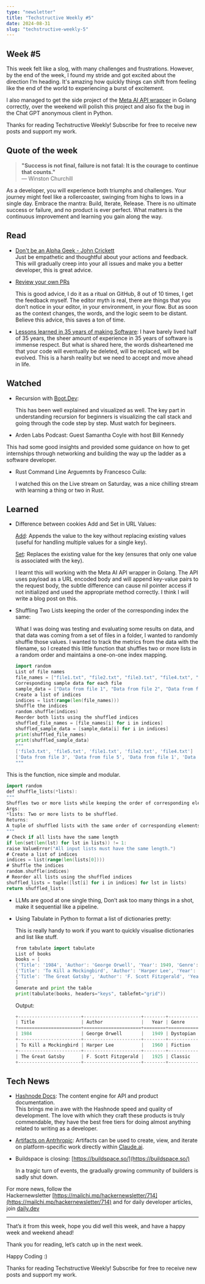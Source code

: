 ```yaml
---
type: "newsletter"
title: "Techstructive Weekly #5"
date: 2024-08-31
slug: "techstructive-weekly-5"
---
```


## Week #5

This week felt like a slog, with many challenges and frustrations. However, by the end of the week, I found my stride and got excited about the direction I’m heading. It's amazing how quickly things can shift from feeling like the end of the world to experiencing a burst of excitement.

I also managed to get the side project of the [Meta AI API wrapper](https://github.com/Mr-Destructive/meta-ai-golang) in Golang correctly, over the weekend will polish this project and also fix the bug in the Chat GPT anonymous client in Python.

Thanks for reading Techstructive Weekly! Subscribe for free to receive new posts and support my work.

## Quote of the week

> **"Success is not final, failure is not fatal: It is the courage to continue that counts."**  
> — Winston Churchill

As a developer, you will experience both triumphs and challenges. Your journey might feel like a rollercoaster, swinging from highs to lows in a single day. Embrace the mantra: Build, Iterate, Release. There is no ultimate success or failure, and no product is ever perfect. What matters is the continuous improvement and learning you gain along the way.

## Read

* [Don't be an Alpha Geek - John Crickett](https://open.substack.com/pub/developingskills/p/dont-be-an-alpha-geek?utm_source=share&utm_medium=android&r=1hoe7f)  
    Just be empathetic and thoughtful about your actions and feedback. This will gradually creep into your all issues and make you a better developer, this is great advice.
    
* [Review your own PRs](https://sophiabits.com/blog/review-your-own-prs)
    
    This is good advice, I do it as a ritual on GitHub, 8 out of 10 times, I get the feedback myself. The editor myth is real, there are things that you don’t notice in your editor, in your environment, in your flow. But as soon as the context changes, the words, and the logic seem to be distant. Believe this advice, this saves a ton of time.
    
* [Lessons learned in 35 years of making Software](https://dev.jimgrey.net/2024/07/03/lessons-learned-in-35-years-of-making-software/): I have barely lived half of 35 years, the sheer amount of experience in 35 years of software is immense respect. But what is shared here, the words disheartened me that your code will eventually be deleted, will be replaced, will be evolved. This is a harsh reality but we need to accept and move ahead in life.
    

## Watched

* Recursion with [Boot.Dev](http://Boot.Dev):
    
    This has been well explained and visualized as well. The key part in understanding recursion for beginners is visualizing the call stack and going through the code step by step. Must watch for begineers.
    
* Arden Labs Podcast: Guest Samantha Coyle with host Bill Kennedy  
    

This had some good insights and provided some guidance on how to get internships through networking and building the way up the ladder as a software developer.

* Rust Command Line Arguemnts by Francesco Cuila:
    
    I watched this on the Live stream on Saturday, was a nice chilling stream with learning a thing or two in Rust.
    

## Learned

* Difference between cookies Add and Set in URL Values:
    
    [Add](https://pkg.go.dev/net/url#Values.Add): Appends the value to the key without replacing existing values (useful for handling multiple values for a single key).
    
    [Set](https://pkg.go.dev/net/url#Values.Set): Replaces the existing value for the key (ensures that only one value is associated with the key).
    
    I learnt this will working with the Meta AI API wrapper in Golang. The API uses payload as a URL encoded body and will append key-value pairs to the request body, the subtle difference can cause nil pointer access if not initialized and used the appropriate method correctly. I think I will write a blog post on this.
    
* Shuffling Two Lists keeping the order of the corresponding index the same:
    
    What I was doing was testing and evaluating some results on data, and that data was coming from a set of files in a folder, I wanted to randomly shuffle those values. I wanted to track the metrics from the data with the filename, so I created this little function that shuffles two or more lists in a random order and maintains a one-on-one index mapping.
    
    ```go
    import random
    List of file names
    file_names = ["file1.txt", "file2.txt", "file3.txt", "file4.txt", "file5.txt"]
    Corresponding sample data for each file
    sample_data = ["Data from file 1", "Data from file 2", "Data from file 3", "Data from file 4", "Data from file 5"]
    Create a list of indices
    indices = list(range(len(file_names)))
    Shuffle the indices
    random.shuffle(indices)
    Reorder both lists using the shuffled indices
    shuffled_file_names = [file_names[i] for i in indices]
    shuffled_sample_data = [sample_data[i] for i in indices]
    print(shuffled_file_names)
    print(shuffled_sample_data)
    """
    ['file3.txt', 'file5.txt', 'file1.txt', 'file2.txt', 'file4.txt']
    ['Data from file 3', 'Data from file 5', 'Data from file 1', 'Data from file 2', 'Data from file 4']
    """
    ```
    

This is the function, nice simple and modular.

```go
import random
def shuffle_lists(*lists):
"""
Shuffles two or more lists while keeping the order of corresponding elements the same.
Args:
*lists: Two or more lists to be shuffled.
Returns:
A tuple of shuffled lists with the same order of corresponding elements.
"""
# Check if all lists have the same length
if len(set(len(lst) for lst in lists)) != 1:
raise ValueError("All input lists must have the same length.")
# Create a list of indices
indices = list(range(len(lists[0])))
# Shuffle the indices
random.shuffle(indices)
# Reorder all lists using the shuffled indices
shuffled_lists = tuple([lst[i] for i in indices] for lst in lists)
return shuffled_lists
```

* LLMs are good at one single thing, Don’t ask too many things in a shot, make it sequential like a pipeline.
    
* Using Tabulate in Python to format a list of dictionaries pretty:
    
    This is really handy to work if you want to quickly visualise dictionaries and list like stuff.
    
    ```go
    from tabulate import tabulate
    List of books
    books = [
    {'Title': '1984', 'Author': 'George Orwell', 'Year': 1949, 'Genre': 'Dystopian'},
    {'Title': 'To Kill a Mockingbird', 'Author': 'Harper Lee', 'Year': 1960, 'Genre': 'Fiction'},
    {'Title': 'The Great Gatsby', 'Author': 'F. Scott Fitzgerald', 'Year': 1925, 'Genre': 'Classic'}
    ]
    Generate and print the table
    print(tabulate(books, headers="keys", tablefmt="grid"))
    ```
    
    Output:
    
    ```go
    +-----------------------+---------------------+--------+-----------+
    | Title                 | Author              |   Year | Genre     |
    +=======================+=====================+========+===========+
    | 1984                  | George Orwell       |   1949 | Dystopian |
    +-----------------------+---------------------+--------+-----------+
    | To Kill a Mockingbird | Harper Lee          |   1960 | Fiction   |
    +-----------------------+---------------------+--------+-----------+
    | The Great Gatsby      | F. Scott Fitzgerald |   1925 | Classic   |
    +-----------------------+---------------------+--------+-----------+
    ```
    

## Tech News

* [Hashnode Docs](https://hashnode.com/blog/announcing-docs-by-hashnode-the-content-engine-for-api-and-product-documentation): The content engine for API and product documentation.  
    This brings me in awe with the Hashnode speed and quality of development. The love with which they craft these products is truly commendable, they have the best free tiers for doing almost anything related to writing as a developer.
    
* [Artifacts on Antrhropic](https://www.anthropic.com/news/artifacts): Artifacts can be used to create, view, and iterate on platform-specific work directly within [Claude.ai](http://Claude.ai).
    
* Buildspace is closing: [https://buildspace.so/](https://buildspace.so/)
    
    In a tragic turn of events, the gradually growing community of builders is sadly shut down.
    

For more news, follow the Hackernewsletter [https://mailchi.mp/hackernewsletter/714](https://mailchi.mp/hackernewsletter/714) and for daily developer articles, join [daily.dev](http://daily.dev)

---

That’s it from this week, hope you did well this week, and have a happy week and weekend ahead!

Thank you for reading, let’s catch up in the next week.

Happy Coding :)

Thanks for reading Techstructive Weekly! Subscribe for free to receive new posts and support my work.
